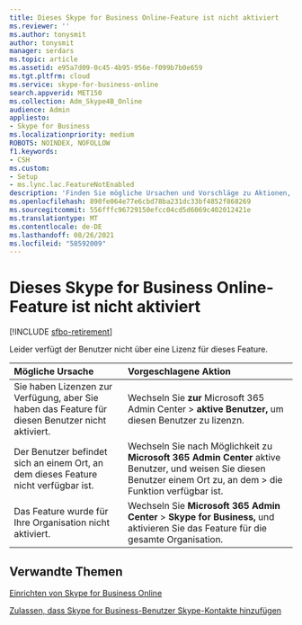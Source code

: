 ```yaml
---
title: Dieses Skype for Business Online-Feature ist nicht aktiviert
ms.reviewer: ''
ms.author: tonysmit
author: tonysmit
manager: serdars
ms.topic: article
ms.assetid: e95a7d09-0c45-4b95-956e-f099b7b0e659
ms.tgt.pltfrm: cloud
ms.service: skype-for-business-online
search.appverid: MET150
ms.collection: Adm_Skype4B_Online
audience: Admin
appliesto:
- Skype for Business
ms.localizationpriority: medium
ROBOTS: NOINDEX, NOFOLLOW
f1.keywords:
- CSH
ms.custom:
- Setup
- ms.lync.lac.FeatureNotEnabled
description: 'Finden Sie mögliche Ursachen und Vorschläge zu Aktionen, wenn Sie einen Fehler Skype for Business das Onlinefeature ist nicht aktiviert. '
ms.openlocfilehash: 890fe064e77e6cbd78ba231dc33bf4852f868269
ms.sourcegitcommit: 556fffc96729150efcc04cd5d6069c402012421e
ms.translationtype: MT
ms.contentlocale: de-DE
ms.lasthandoff: 08/26/2021
ms.locfileid: "58592009"
---
```

# <a name="this-skype-for-business-online-feature-isnt-enabled"></a>Dieses Skype for Business Online-Feature ist nicht aktiviert

[!INCLUDE [sfbo-retirement](../../Hub/includes/sfbo-retirement.md)]

Leider verfügt der Benutzer nicht über eine Lizenz für dieses Feature.
  
|**Mögliche Ursache**|**Vorgeschlagene Aktion**|
|:-----|:-----|
|Sie haben Lizenzen zur Verfügung, aber Sie haben das Feature für diesen Benutzer nicht aktiviert.  <br/> |Wechseln Sie **zur** Microsoft 365 Admin Center  >  **aktive Benutzer,** um diesen Benutzer zu lizenzn. <br/> |
|Der Benutzer befindet sich an einem Ort, an dem dieses Feature nicht verfügbar ist.  <br/> |Wechseln Sie nach Möglichkeit zu **Microsoft 365 Admin Center** aktive Benutzer, und weisen Sie diesen Benutzer einem Ort zu, an dem  >   die Funktion verfügbar ist. <br/> |
|Das Feature wurde für Ihre Organisation nicht aktiviert.  <br/> |Wechseln Sie **Microsoft 365 Admin Center**  >  **Skype for Business,** und aktivieren Sie das Feature für die gesamte Organisation. <br/> |
   
## <a name="related-topics"></a>Verwandte Themen
[Einrichten von Skype for Business Online](set-up-skype-for-business-online.md)

[Zulassen, dass Skype for Business-Benutzer Skype-Kontakte hinzufügen](let-skype-for-business-users-add-skype-contacts.md)

  
 
